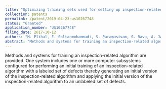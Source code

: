 ```yaml
---
title: "Optimizing training sets used for setting up inspection-related algorithms"
collection: patents
permalink: /patent/2019-04-23-us10267748
status: "Granted"
application_number: "US10267748"
filing_date: 2017-10-12
authors: "M. Plihal, E. Soltanmohammadi, S. Paramasivam, S. Ravu, A. Jain, S. Shekkizhar, P. Uppaluri"
abstract: "Methods and systems for training an inspection-related algorithm are provided. One system includes one or more computer subsystems configured for performing an initial training of an inspection-related algorithm with a labeled set of defects thereby generating an initial version of the inspection-related algorithm and applying the initial version of the inspection-related algorithm to an unlabeled set of defects. "
---
```


Methods and systems for training an inspection-related algorithm are provided. One system includes one or more computer subsystems configured for performing an initial training of an inspection-related algorithm with a labeled set of defects thereby generating an initial version of the inspection-related algorithm and applying the initial version of the inspection-related algorithm to an unlabeled set of defects.
